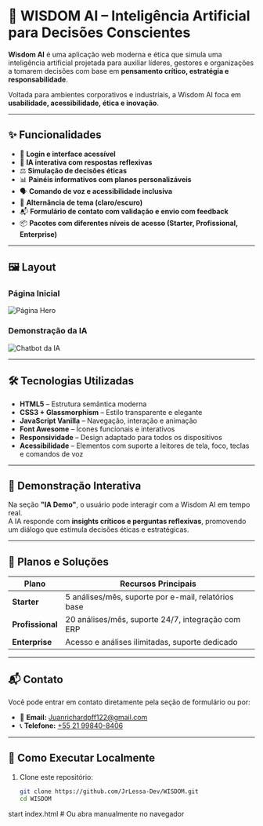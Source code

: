 # 🧠 WISDOM AI – Inteligência Artificial para Decisões Conscientes

**Wisdom AI** é uma aplicação web moderna e ética que simula uma inteligência artificial projetada para auxiliar líderes, gestores e organizações a tomarem decisões com base em **pensamento crítico, estratégia e responsabilidade**.  

Voltada para ambientes corporativos e industriais, a Wisdom AI foca em **usabilidade, acessibilidade, ética e inovação**.

---

## ✨ Funcionalidades

- 🔐 **Login e interface acessível**
- 🧠 **IA interativa com respostas reflexivas**
- ⚖️ **Simulação de decisões éticas**
- 📊 **Painéis informativos com planos personalizáveis**
- 🗣️ **Comando de voz e acessibilidade inclusiva**
- 🌙 **Alternância de tema (claro/escuro)**
- 📬 **Formulário de contato com validação e envio com feedback**
- 📦 **Pacotes com diferentes níveis de acesso (Starter, Profissional, Enterprise)**

---

## 🖼️ Layout

### Página Inicial
![Página Hero](docs/hero.png) <!-- substitua com o caminho da imagem no seu projeto -->

### Demonstração da IA
![Chatbot da IA](docs/ia-demo.png)

---

## 🛠️ Tecnologias Utilizadas

- **HTML5** – Estrutura semântica moderna
- **CSS3 + Glassmorphism** – Estilo transparente e elegante
- **JavaScript Vanilla** – Navegação, interação e animação
- **Font Awesome** – Ícones funcionais e interativos
- **Responsividade** – Design adaptado para todos os dispositivos
- **Acessibilidade** – Elementos com suporte a leitores de tela, foco, teclas e comandos de voz

---

## 🧪 Demonstração Interativa

Na seção **"IA Demo"**, o usuário pode interagir com a Wisdom AI em tempo real.  
A IA responde com **insights críticos e perguntas reflexivas**, promovendo um diálogo que estimula decisões éticas e estratégicas.

---

## 🧩 Planos e Soluções

| Plano         | Recursos Principais                                  |
|---------------|-------------------------------------------------------|
| **Starter**   | 5 análises/mês, suporte por e-mail, relatórios base  |
| **Profissional** | 20 análises/mês, suporte 24/7, integração com ERP |
| **Enterprise**   | Acesso e análises ilimitadas, suporte dedicado     |

---

## 📬 Contato

Você pode entrar em contato diretamente pela seção de formulário ou por:

- 📧 **Email:** [Juanrichardpff122@gmail.com](mailto:Juanrichardpff122@gmail.com)  
- 📞 **Telefone:** [+55 21 99840-8406](tel:+5521998408406)

---

## 🚀 Como Executar Localmente

1. Clone este repositório:
   ```bash
   git clone https://github.com/JrLessa-Dev/WISDOM.git
   cd WISDOM
start index.html   # Ou abra manualmente no navegador

